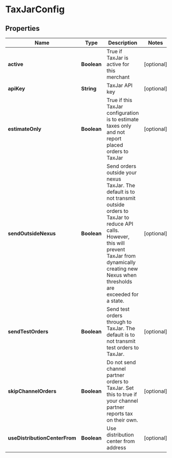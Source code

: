 

# TaxJarConfig


## Properties

| Name | Type | Description | Notes |
|------------ | ------------- | ------------- | -------------|
|**active** | **Boolean** | True if TaxJar is active for this merchant |  [optional] |
|**apiKey** | **String** | TaxJar API key |  [optional] |
|**estimateOnly** | **Boolean** | True if this TaxJar configuration is to estimate taxes only and not report placed orders to TaxJar |  [optional] |
|**sendOutsideNexus** | **Boolean** | Send orders outside your nexus TaxJar.  The default is to not transmit outside orders to TaxJar to reduce API calls.  However, this will prevent TaxJar from dynamically creating new Nexus when thresholds are exceeded for a state. |  [optional] |
|**sendTestOrders** | **Boolean** | Send test orders through to TaxJar.  The default is to not transmit test orders to TaxJar. |  [optional] |
|**skipChannelOrders** | **Boolean** | Do not send channel partner orders to TaxJar.  Set this to true if your channel partner reports tax on their own. |  [optional] |
|**useDistributionCenterFrom** | **Boolean** | Use distribution center from address |  [optional] |



